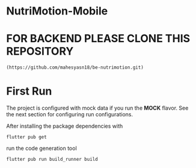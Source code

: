 # NutriMotion-Mobile

# FOR BACKEND PLEASE CLONE THIS REPOSITORY
```
(https://github.com/mahesyasn18/be-nutrimotion.git)
```

# First Run

The project is configured with mock data if you run the **MOCK** flavor. See the next section for configuring run configurations.

After installing the package dependencies with 

```
flutter pub get
```

run the code generation tool 

```
flutter pub run build_runner build
```

